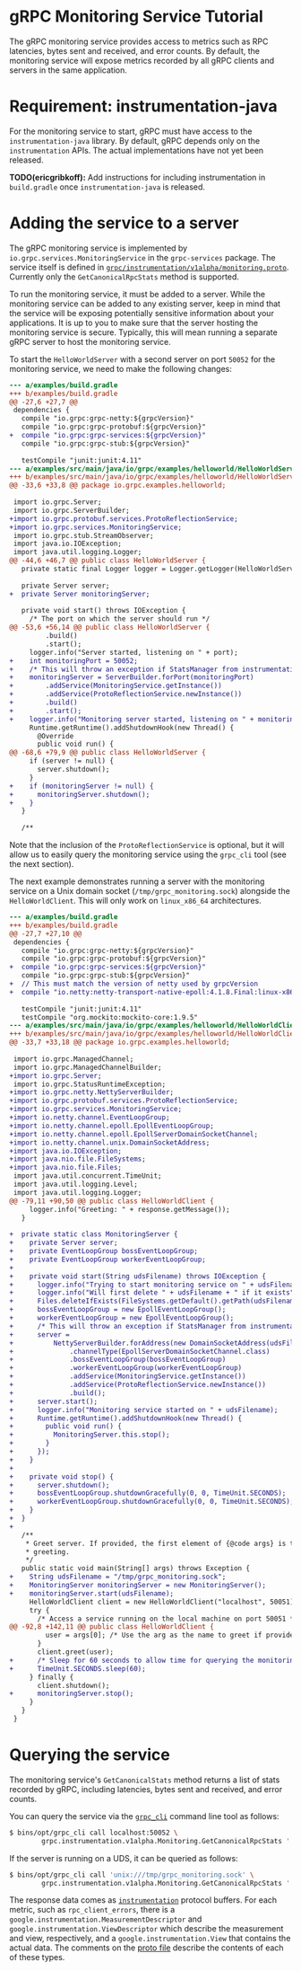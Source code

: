 # gRPC Monitoring Service Tutorial

The gRPC monitoring service provides access to metrics such as RPC latencies,
bytes sent and received, and error counts. By default, the monitoring service
will expose metrics recorded by all gRPC clients and servers in the same
application.

# Requirement: instrumentation-java

For the monitoring service to start, gRPC must have access to the
`instrumentation-java` library. By default, gRPC depends only on the
`instrumentation` APIs. The actual implementations have not yet been released.

**TODO(ericgribkoff):** Add instructions for including instrumentation in
`build.gradle` once `instrumentation-java` is released.

# Adding the service to a server

The gRPC monitoring service is implemented by
`io.grpc.services.MonitoringService` in the `grpc-services` package. The service
itself is defined in
[`grpc/instrumentation/v1alpha/monitoring.proto`](https://github.com/grpc/grpc-proto/blob/master/grpc/instrumentation/v1alpha/monitoring.proto).
Currently only the `GetCanonicalRpcStats` method is supported.

To run the monitoring service, it must be added to a server. While the
monitoring service can be added to any existing server, keep in mind that the
service will be exposing potentially sensitive information about your
applications. It is up to you to make sure that the server hosting the
monitoring service is secure. Typically, this will mean running a separate gRPC
server to host the monitoring service.

To start the `HelloWorldServer` with a second server on port `50052` for the
monitoring service, we need to make the following changes:

```diff
--- a/examples/build.gradle
+++ b/examples/build.gradle
@@ -27,6 +27,7 @@
 dependencies {
   compile "io.grpc:grpc-netty:${grpcVersion}"
   compile "io.grpc:grpc-protobuf:${grpcVersion}"
+  compile "io.grpc:grpc-services:${grpcVersion}"
   compile "io.grpc:grpc-stub:${grpcVersion}"
 
   testCompile "junit:junit:4.11"
--- a/examples/src/main/java/io/grpc/examples/helloworld/HelloWorldServer.java
+++ b/examples/src/main/java/io/grpc/examples/helloworld/HelloWorldServer.java
@@ -33,6 +33,8 @@ package io.grpc.examples.helloworld;
 
 import io.grpc.Server;
 import io.grpc.ServerBuilder;
+import io.grpc.protobuf.services.ProtoReflectionService;
+import io.grpc.services.MonitoringService;
 import io.grpc.stub.StreamObserver;
 import java.io.IOException;
 import java.util.logging.Logger;
@@ -44,6 +46,7 @@ public class HelloWorldServer {
   private static final Logger logger = Logger.getLogger(HelloWorldServer.class.getName());
 
   private Server server;
+  private Server monitoringServer;
 
   private void start() throws IOException {
     /* The port on which the server should run */
@@ -53,6 +56,14 @@ public class HelloWorldServer {
         .build()
         .start();
     logger.info("Server started, listening on " + port);
+    int monitoringPort = 50052;
+    /* This will throw an exception if StatsManager from instrumentation-java is unavailable */
+    monitoringServer = ServerBuilder.forPort(monitoringPort)
+        .addService(MonitoringService.getInstance())
+        .addService(ProtoReflectionService.newInstance())
+        .build()
+        .start();
+    logger.info("Monitoring server started, listening on " + monitoringPort);
     Runtime.getRuntime().addShutdownHook(new Thread() {
       @Override
       public void run() {
@@ -68,6 +79,9 @@ public class HelloWorldServer {
     if (server != null) {
       server.shutdown();
     }
+    if (monitoringServer != null) {
+      monitoringServer.shutdown();
+    }
   }
 
   /**
```

Note that the inclusion of the `ProtoReflectionService` is optional, but it will
allow us to easily query the monitoring service using the `grpc_cli` tool (see
the next section).

The next example demonstrates running a server with the monitoring service on a
Unix domain socket (`/tmp/grpc_monitoring.sock`) alongside the
`HelloWorldClient`. This will only work on `linux_x86_64` architectures.

```diff
--- a/examples/build.gradle
+++ b/examples/build.gradle
@@ -27,7 +27,10 @@
 dependencies {
   compile "io.grpc:grpc-netty:${grpcVersion}"
   compile "io.grpc:grpc-protobuf:${grpcVersion}"
+  compile "io.grpc:grpc-services:${grpcVersion}"
   compile "io.grpc:grpc-stub:${grpcVersion}"
+  // This must match the version of netty used by grpcVersion
+  compile "io.netty:netty-transport-native-epoll:4.1.8.Final:linux-x86_64"
 
   testCompile "junit:junit:4.11"
   testCompile "org.mockito:mockito-core:1.9.5"
--- a/examples/src/main/java/io/grpc/examples/helloworld/HelloWorldClient.java
+++ b/examples/src/main/java/io/grpc/examples/helloworld/HelloWorldClient.java
@@ -33,7 +33,18 @@ package io.grpc.examples.helloworld;
 
 import io.grpc.ManagedChannel;
 import io.grpc.ManagedChannelBuilder;
+import io.grpc.Server;
 import io.grpc.StatusRuntimeException;
+import io.grpc.netty.NettyServerBuilder;
+import io.grpc.protobuf.services.ProtoReflectionService;
+import io.grpc.services.MonitoringService;
+import io.netty.channel.EventLoopGroup;
+import io.netty.channel.epoll.EpollEventLoopGroup;
+import io.netty.channel.epoll.EpollServerDomainSocketChannel;
+import io.netty.channel.unix.DomainSocketAddress;
+import java.io.IOException;
+import java.nio.file.FileSystems;
+import java.nio.file.Files;
 import java.util.concurrent.TimeUnit;
 import java.util.logging.Level;
 import java.util.logging.Logger;
@@ -79,11 +90,50 @@ public class HelloWorldClient {
     logger.info("Greeting: " + response.getMessage());
   }
 
+  private static class MonitoringServer {
+    private Server server;
+    private EventLoopGroup bossEventLoopGroup;
+    private EventLoopGroup workerEventLoopGroup;
+
+    private void start(String udsFilename) throws IOException {
+      logger.info("Trying to start monitoring service on " + udsFilename);
+      logger.info("Will first delete " + udsFilename + " if it exists");
+      Files.deleteIfExists(FileSystems.getDefault().getPath(udsFilename));
+      bossEventLoopGroup = new EpollEventLoopGroup();
+      workerEventLoopGroup = new EpollEventLoopGroup();
+      /* This will throw an exception if StatsManager from instrumentation-java is unavailable */
+      server =
+          NettyServerBuilder.forAddress(new DomainSocketAddress(udsFilename))
+              .channelType(EpollServerDomainSocketChannel.class)
+              .bossEventLoopGroup(bossEventLoopGroup)
+              .workerEventLoopGroup(workerEventLoopGroup)
+              .addService(MonitoringService.getInstance())
+              .addService(ProtoReflectionService.newInstance())
+              .build();
+      server.start();
+      logger.info("Monitoring service started on " + udsFilename);
+      Runtime.getRuntime().addShutdownHook(new Thread() {
+        public void run() {
+          MonitoringServer.this.stop();
+        }
+      });
+    }
+
+    private void stop() {
+      server.shutdown();
+      bossEventLoopGroup.shutdownGracefully(0, 0, TimeUnit.SECONDS);
+      workerEventLoopGroup.shutdownGracefully(0, 0, TimeUnit.SECONDS);
+    }
+  }
+
   /**
    * Greet server. If provided, the first element of {@code args} is the name to use in the
    * greeting.
    */
   public static void main(String[] args) throws Exception {
+    String udsFilename = "/tmp/grpc_monitoring.sock";
+    MonitoringServer monitoringServer = new MonitoringServer();
+    monitoringServer.start(udsFilename);
     HelloWorldClient client = new HelloWorldClient("localhost", 50051);
     try {
       /* Access a service running on the local machine on port 50051 */
@@ -92,8 +142,11 @@ public class HelloWorldClient {
         user = args[0]; /* Use the arg as the name to greet if provided */
       }
       client.greet(user);
+      /* Sleep for 60 seconds to allow time for querying the monitoring server */
+      TimeUnit.SECONDS.sleep(60);
     } finally {
       client.shutdown();
+      monitoringServer.stop();
     }
   }
 }
```

# Querying the service

The monitoring service's `GetCanonicalStats` method returns a list of stats
recorded by gRPC, including latencies, bytes sent and received, and error
counts.

You can query the service via the
[`grpc_cli`](https://github.com/grpc/grpc/blob/master/doc/command_line_tool.md)
command line tool as follows:

```sh
$ bins/opt/grpc_cli call localhost:50052 \
        grpc.instrumentation.v1alpha.Monitoring.GetCanonicalRpcStats ''
```

If the server is running on a UDS, it can be queried as follows:

```sh
$ bins/opt/grpc_cli call 'unix:///tmp/grpc_monitoring.sock' \
        grpc.instrumentation.v1alpha.Monitoring.GetCanonicalRpcStats ''
```

The response data comes as
[`instrumentation`](https://github.com/google/instrumentation-proto/blob/master/stats/census.proto)
protocol buffers. For each metric, such as `rpc_client_errors`, there is a
`google.instrumentation.MeasurementDescriptor` and
`google.instrumentation.ViewDescriptor` which describe the measurement and view,
respectively, and a `google.instrumentation.View` that contains the actual data.
The comments on the [proto
file](https://github.com/google/instrumentation-proto/blob/master/stats/census.proto)
describe the contents of each of these types.
